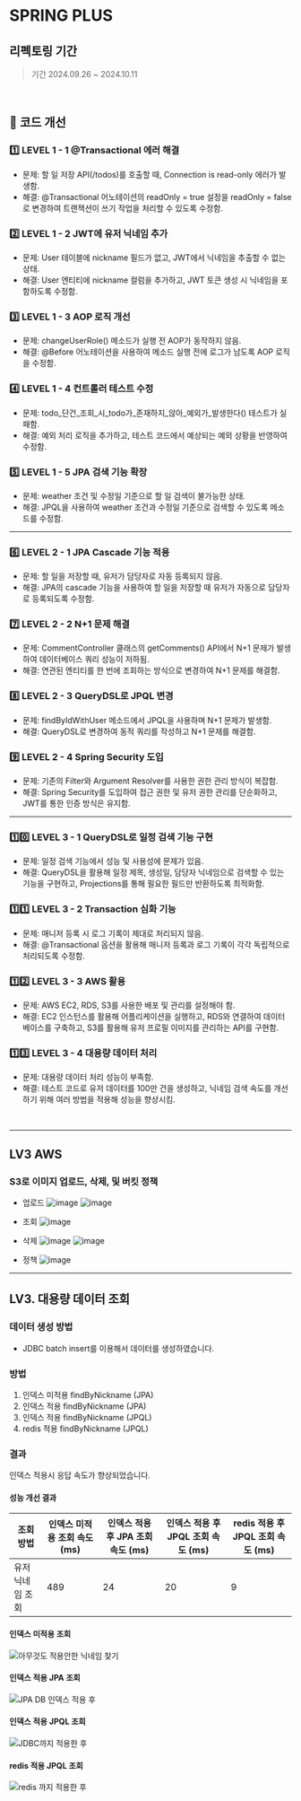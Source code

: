 # SPRING PLUS

## 리펙토링 기간

> 기간 2024.09.26 ~ 2024.10.11

<br>

## 🔧 코드 개선 
### 1️⃣ LEVEL  1 - 1 @Transactional 에러 해결
- 문제: 할 일 저장 API(/todos)를 호출할 때, Connection is read-only 에러가 발생함.
- 해결: @Transactional 어노테이션의 readOnly = true 설정을 readOnly = false로 변경하여 트랜잭션이 쓰기 작업을 처리할 수 있도록 수정함.

### 2️⃣ LEVEL 1 - 2 JWT에 유저 닉네임 추가
- 문제: User 테이블에 nickname 필드가 없고, JWT에서 닉네임을 추출할 수 없는 상태.
- 해결: User 엔티티에 nickname 컬럼을 추가하고, JWT 토큰 생성 시 닉네임을 포함하도록 수정함.
### 3️⃣ LEVEL 1 - 3 AOP 로직 개선
- 문제: changeUserRole() 메소드가 실행 전 AOP가 동작하지 않음.
- 해결: @Before 어노테이션을 사용하여 메소드 실행 전에 로그가 남도록 AOP 로직을 수정함.
### 4️⃣ LEVEL 1 - 4 컨트롤러 테스트 수정
- 문제: todo_단건_조회_시_todo가_존재하지_않아_예외가_발생한다() 테스트가 실패함.
- 해결: 예외 처리 로직을 추가하고, 테스트 코드에서 예상되는 예외 상황을 반영하여 수정함.
### 5️⃣ LEVEL 1 - 5 JPA 검색 기능 확장
- 문제: weather 조건 및 수정일 기준으로 할 일 검색이 불가능한 상태.
- 해결: JPQL을 사용하여 weather 조건과 수정일 기준으로 검색할 수 있도록 메소드를 수정함.
---
### 6️⃣ LEVEL 2 - 1 JPA Cascade 기능 적용
- 문제: 할 일을 저장할 때, 유저가 담당자로 자동 등록되지 않음.
- 해결: JPA의 cascade 기능을 사용하여 할 일을 저장할 때 유저가 자동으로 담당자로 등록되도록 수정함.
### 7️⃣ LEVEL 2 - 2 N+1 문제 해결
- 문제: CommentController 클래스의 getComments() API에서 N+1 문제가 발생하여 데이터베이스 쿼리 성능이 저하됨.
- 해결: 연관된 엔티티를 한 번에 조회하는 방식으로 변경하여 N+1 문제를 해결함.
### 8️⃣ LEVEL 2 - 3 QueryDSL로 JPQL 변경
- 문제: findByIdWithUser 메소드에서 JPQL을 사용하며 N+1 문제가 발생함.
- 해결: QueryDSL로 변경하여 동적 쿼리를 작성하고 N+1 문제를 해결함.
### 9️⃣ LEVEL 2 - 4 Spring Security 도입
- 문제: 기존의 Filter와 Argument Resolver를 사용한 권한 관리 방식이 복잡함.
- 해결: Spring Security를 도입하여 접근 권한 및 유저 권한 관리를 단순화하고, JWT를 통한 인증 방식은 유지함.
---
### 1️⃣0️⃣ LEVEL 3 - 1 QueryDSL로 일정 검색 기능 구현
- 문제: 일정 검색 기능에서 성능 및 사용성에 문제가 있음.
- 해결: QueryDSL을 활용해 일정 제목, 생성일, 담당자 닉네임으로 검색할 수 있는 기능을 구현하고, Projections를 통해 필요한 필드만 반환하도록 최적화함.
### 1️⃣1️⃣ LEVEL 3 - 2 Transaction 심화 기능
- 문제: 매니저 등록 시 로그 기록이 제대로 처리되지 않음.
- 해결: @Transactional 옵션을 활용해 매니저 등록과 로그 기록이 각각 독립적으로 처리되도록 수정함.
### 1️⃣2️⃣ LEVEL 3 - 3 AWS 활용
- 문제: AWS EC2, RDS, S3를 사용한 배포 및 관리를 설정해야 함.
- 해결: EC2 인스턴스를 활용해 어플리케이션을 실행하고, RDS와 연결하여 데이터베이스를 구축하고, S3를 활용해 유저 프로필 이미지를 관리하는 API를 구현함.
### 1️⃣3️⃣ LEVEL 3 - 4 대용량 데이터 처리
- 문제: 대용량 데이터 처리 성능이 부족함.
- 해결: 테스트 코드로 유저 데이터를 100만 건을 생성하고, 닉네임 검색 속도를 개선하기 위해 여러 방법을 적용해 성능을 향상시킴.

<br>

---

## LV3 AWS
### S3로 이미지 업로드, 삭제, 및 버킷 정책

- 업로드
![image](https://github.com/user-attachments/assets/66c8afae-fa26-4da9-9e0b-c683fcc8fcdf)
![image](https://github.com/user-attachments/assets/021662c5-5281-4604-86fd-bb9e717f362f)

- 조회
![image](https://github.com/user-attachments/assets/1793277d-5509-425a-9f88-f9fa3c263f7c)


- 삭제
![image](https://github.com/user-attachments/assets/e5b4f9a2-64e1-47fd-923f-2350dce38bac)
![image](https://github.com/user-attachments/assets/75810f59-4c94-4db1-89e0-ffa0b91ac079)



- 정책
![image](https://github.com/user-attachments/assets/441dcf52-5087-4499-b470-d5276c763d39)


---


## LV3. 대용량 데이터 조회
### 데이터 생성 방법

-  JDBC batch insert를 이용해서 데이터를 생성하였습니다.

### 방법

1. 인덱스 미적용 findByNickname (JPA)
2. 인덱스 적용 findByNickname (JPA)
3. 인덱스 적용 findByNickname (JPQL)
4. redis 적용 findByNickname (JPQL)

### 결과
인덱스 적용시 응답 속도가 향상되었습니다.

#### 성능 개선 결과

| 조회 방법   | 인덱스 미적용 조회 속도 (ms) | 인덱스 적용 후 JPA 조회 속도 (ms) | 인덱스 적용 후 JPQL 조회 속도 (ms) | redis 적용 후 JPQL 조회 속도 (ms) |
|---------|--------------------|---------------------|---------------------|---------------------|
| 유저 닉네임 조회  | 489                | 24                 |20                 |9                 |


#### 인덱스 미적용 조회
![아무것도 적용안한 닉네임 찾기](https://github.com/user-attachments/assets/5c154ff1-b8cd-4840-97f7-4253fb907a5d)

#### 인덱스 적용 JPA 조회
![JPA DB 인덱스 적용 후](https://github.com/user-attachments/assets/d351ea44-5cda-4cba-a34f-8c7531de664f)


#### 인덱스 적용 JPQL 조회
![JDBC까지 적용한 후](https://github.com/user-attachments/assets/a8d2a5e2-a829-4c2f-ba86-13d55a0f6826)


#### redis 적용 JPQL 조회
![redis 까지 적용한 후](https://github.com/user-attachments/assets/711b3c4b-a2d0-4d1b-a929-5bd301baa605)

